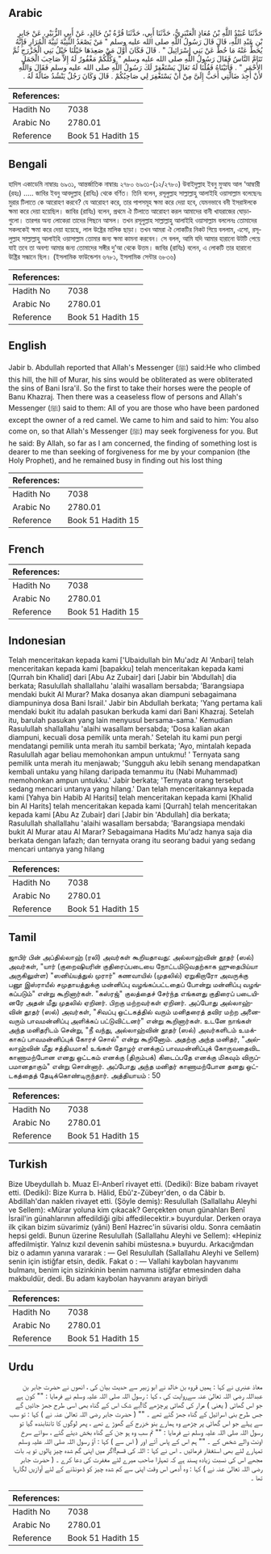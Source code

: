 ## Arabic


<div dir="rtl" lang="ar" style={{fontSize:'larger',backgroundColor:'#f8f9fa',padding:20}}>
حَدَّثَنَا عُبَيْدُ اللَّهِ بْنُ مُعَاذٍ الْعَنْبَرِيُّ، حَدَّثَنَا أَبِي، حَدَّثَنَا قُرَّةُ بْنُ خَالِدٍ، عَنْ أَبِي الزُّبَيْرِ، عَنْ جَابِرِ بْنِ عَبْدِ اللَّهِ، قَالَ قَالَ رَسُولُ اللَّهِ صلى الله عليه وسلم ‏"‏ مَنْ يَصْعَدُ الثَّنِيَّةَ ثَنِيَّةَ الْمُرَارِ فَإِنَّهُ يُحَطُّ عَنْهُ مَا حُطَّ عَنْ بَنِي إِسْرَائِيلَ ‏"‏ ‏.‏ قَالَ فَكَانَ أَوَّلَ مَنْ صَعِدَهَا خَيْلُنَا خَيْلُ بَنِي الْخَزْرَجِ ثُمَّ تَتَامَّ النَّاسُ فَقَالَ رَسُولُ اللَّهِ صلى الله عليه وسلم ‏"‏ وَكُلُّكُمْ مَغْفُورٌ لَهُ إِلاَّ صَاحِبَ الْجَمَلِ الأَحْمَرِ ‏"‏ ‏.‏ فَأَتَيْنَاهُ فَقُلْنَا لَهُ تَعَالَ يَسْتَغْفِرْ لَكَ رَسُولُ اللَّهِ صلى الله عليه وسلم فَقَالَ وَاللَّهِ لأَنْ أَجِدَ ضَالَّتِي أَحَبُّ إِلَىَّ مِنْ أَنْ يَسْتَغْفِرَ لِي صَاحِبُكُمْ ‏.‏ قَالَ وَكَانَ رَجُلٌ يَنْشُدُ ضَالَّةً لَهُ ‏.‏
</div>
<div style={{backgroundColor:'#f8f9fa',padding:20, marginBottom: 10}}><table> <thead> <tr> <th>References:</th> <th></th> </tr> </thead> <tbody><tr><td>Hadith No</td><td>7038</td></tr><tr><td>Arabic No</td><td>2780.01</td></tr><tr><td>Reference</td><td>Book 51 Hadith 15</td></tr></tbody></table></div>

## Bengali


<div dir="ltr" lang="bn" style={{fontSize:'larger',backgroundColor:'#f8f9fa',padding:20}}>
হাদিস একাডেমি নাম্বারঃ ৬৯৩১, আন্তর্জাতিক নাম্বারঃ ২৭৮০ ৬৯৩১-(১২/২৭৮০) উবাইদুল্লাহ ইবনু মুআয আল ‘আম্বারী (রহঃ) ..... জাবির ইবনু আবদুল্লাহ (রাযিঃ) থেকে বর্ণিত। তিনি বলেন, রসূলুল্লাহ সাল্লাল্লাহু আলাইহি ওয়াসাল্লাম বলেছেনঃ মুরার টিলাতে কে আরোহণ করবে? যে আরোহণ করে, তার পাপসমূহ ক্ষমা করে দেয়া হবে, যেমনভাবে বনী ইসরাঈলকে ক্ষমা করে দেয়া হয়েছিল। জাবির (রাযিঃ) বলেন, প্রথমে ঐ টিলাতে আরোহণ করল আমাদের বানী খাযরাজের ঘোড়াগুলো। তারপর অন্য লোকেরা তাদের পিছনে আসল। তখন রসূলুল্লাহ সাল্লাল্লাহু আলাইহি ওয়াসাল্লাম বললেনঃ তোমাদের সকলকেই ক্ষমা করে দেয়া হয়েছে, লাল উষ্ট্রের মালিক ছাড়া। তখন আমরা ঐ লোকটির নিকট গিয়ে বললাম, এসো, রসূলুল্লাহ সাল্লাল্লাহু আলাইহি ওয়াসাল্লাম তোমার জন্য ক্ষমা কামনা করবেন। সে বলল, আমি যদি আমার হারানো উটটি পেয়ে যাই তবে তা অবশ্য আমার জন্য তোমাদের সঙ্গীর দু’আ থেকে উত্তম। জাবির (রাযিঃ) বলেন, এ লোকটি তার হারানো উষ্ট্রির সন্ধানে ছিল। (ইসলামিক ফাউন্ডেশন ৬৭৮১, ইসলামিক সেন্টার ৬৮৩৬)
</div>
<div style={{backgroundColor:'#f8f9fa',padding:20, marginBottom: 10}}><table> <thead> <tr> <th>References:</th> <th></th> </tr> </thead> <tbody><tr><td>Hadith No</td><td>7038</td></tr><tr><td>Arabic No</td><td>2780.01</td></tr><tr><td>Reference</td><td>Book 51 Hadith 15</td></tr></tbody></table></div>

## English


<div dir="ltr" lang="en" style={{fontSize:'larger',backgroundColor:'#f8f9fa',padding:20}}>
Jabir b. Abdullah reported that Allah's Messenger (ﷺ) said:He who climbed this hill, the hill of Murar, his sins would be obliterated as were obliterated the sins of Bani Isra'il. So the first to take their horses were the people of Banu Khazraj. Then there was a ceaseless flow of persons and Allah's Messenger (ﷺ) said to them: All of you are those who have been pardoned except the owner of a red camel. We came to him and said to him: You also come on, so that Allah's Messenger (ﷺ) may seek forgiveness for you. But he said: By Allah, so far as I am concerned, the finding of something lost is dearer to me than seeking of forgiveness for me by your companion (the Holy Prophet), and he remained busy in finding out his lost thing
</div>
<div style={{backgroundColor:'#f8f9fa',padding:20, marginBottom: 10}}><table> <thead> <tr> <th>References:</th> <th></th> </tr> </thead> <tbody><tr><td>Hadith No</td><td>7038</td></tr><tr><td>Arabic No</td><td>2780.01</td></tr><tr><td>Reference</td><td>Book 51 Hadith 15</td></tr></tbody></table></div>

## French


<div dir="ltr" lang="fr" style={{fontSize:'larger',backgroundColor:'#f8f9fa',padding:20}}>

</div>
<div style={{backgroundColor:'#f8f9fa',padding:20, marginBottom: 10}}><table> <thead> <tr> <th>References:</th> <th></th> </tr> </thead> <tbody><tr><td>Hadith No</td><td>7038</td></tr><tr><td>Arabic No</td><td>2780.01</td></tr><tr><td>Reference</td><td>Book 51 Hadith 15</td></tr></tbody></table></div>

## Indonesian


<div dir="ltr" lang="id" style={{fontSize:'larger',backgroundColor:'#f8f9fa',padding:20}}>
Telah menceritakan kepada kami ['Ubaidullah bin Mu'adz Al 'Anbari] telah menceritakan kepada kami [bapakku] telah menceritakan kepada kami [Qurrah bin Khalid] dari [Abu Az Zubair] dari [Jabir bin 'Abdullah] dia berkata; Rasulullah shallallahu 'alaihi wasallam bersabda; 'Barangsiapa mendaki bukit Al Murar? Maka dosanya akan diampuni sebagaimana diampuninya dosa Bani Israil.' Jabir bin Abdullah berkata; 'Yang pertama kali mendaki bukit itu adalah pasukan berkuda kami dari Bani Khazraj. Setelah itu, barulah pasukan yang lain menyusul bersama-sama.' Kemudian Rasulullah shallallahu 'alaihi wasallam bersabda; 'Dosa kalian akan diampuni, kecuali dosa pemilik unta merah.' Setelah itu kami pun pergi mendatangi pemilik unta merah itu sambil berkata; 'Ayo, mintalah kepada Rasulullah agar beliau memohonkan ampun untukmu! ' Ternyata sang pemilik unta merah itu menjawab; 'Sungguh aku lebih senang mendapatkan kembali untaku yang hilang daripada temanmu itu (Nabi Muhammad) memohonkan ampun untukku.' Jabir berkata; 'Ternyata orang tersebut sedang mencari untanya yang hilang.' Dan telah menceritakannya kepada kami [Yahya bin Habib Al Haritsi] telah menceritakan kepada kami [Khalid bin Al Harits] telah menceritakan kepada kami [Qurrah] telah menceritakan kepada kami [Abu Az Zubair] dari [Jabir bin 'Abdullah] dia berkata; Rasulullah shallallahu 'alaihi wasallam bersabda; 'Barangsiapa mendaki bukit Al Murar atau Al Marar? Sebagaimana Hadits Mu'adz hanya saja dia berkata dengan lafazh; dan ternyata orang itu seorang badui yang sedang mencari untanya yang hilang
</div>
<div style={{backgroundColor:'#f8f9fa',padding:20, marginBottom: 10}}><table> <thead> <tr> <th>References:</th> <th></th> </tr> </thead> <tbody><tr><td>Hadith No</td><td>7038</td></tr><tr><td>Arabic No</td><td>2780.01</td></tr><tr><td>Reference</td><td>Book 51 Hadith 15</td></tr></tbody></table></div>

## Tamil


<div dir="ltr" lang="ta" style={{fontSize:'larger',backgroundColor:'#f8f9fa',padding:20}}>
ஜாபிர் பின் அப்தில்லாஹ் (ரலி) அவர்கள் கூறியதாவது: அல்லாஹ்வின் தூதர் (ஸல்) அவர்கள், "யார் (குறைஷியரின் குதிரைப்படையை நோட்டமிடுவதற்காக ஹுதைபிய்யா அருகிலுள்ள) "ஸனிய்யத்துல் முரார்" கணவாயில் (முதலில்) ஏறுகிறாரோ அவருக்கு பனூ இஸ்ராயீல் சமுதாயத்துக்கு மன்னிப்பு வழங்கப்பட்டதைப் போன்று மன்னிப்பு வழங்கப்படும்" என்று கூறினார்கள். "கஸ்ரஜ்" குலத்தைச் சேர்ந்த எங்களது குதிரைப் படையினரே அதன் மீது முதலில் ஏறினர். பிறகு மற்றவர்கள் ஏறினர். அப்போது அல்லாஹ்வின் தூதர் (ஸல்) அவர்கள், "சிவப்பு ஒட்டகத்தில் வரும் மனிதரைத் தவிர மற்ற அனைவரும் பாவமன்னிப்பு அளிக்கப் பட்டுவிட்டனர்" என்று கூறினார்கள். உடனே நாங்கள் அந்த மனிதரிடம் சென்று, "நீ வந்து, அல்லாஹ்வின் தூதர் (ஸல்) அவர்களிடம் உமக்காகப் பாவமன்னிப்புக் கோரச் சொல்" என்று கூறினோம். அதற்கு அந்த மனிதர், "அல்லாஹ்வின் மீது சத்தியமாக! உங்கள் தோழர் எனக்குப் பாவமன்னிப்புக் கோருவதைவிட காணாமற்போன எனது ஒட்டகம் எனக்கு (திரும்பக்) கிடைப்பதே எனக்கு மிகவும் விருப்பமானதாகும்" என்று சொன்னார். அப்போது அந்த மனிதர் காணாமற்போன தனது ஒட்டகத்தைத் தேடிக்கொண்டிருந்தார். அத்தியாயம் : 50
</div>
<div style={{backgroundColor:'#f8f9fa',padding:20, marginBottom: 10}}><table> <thead> <tr> <th>References:</th> <th></th> </tr> </thead> <tbody><tr><td>Hadith No</td><td>7038</td></tr><tr><td>Arabic No</td><td>2780.01</td></tr><tr><td>Reference</td><td>Book 51 Hadith 15</td></tr></tbody></table></div>

## Turkish


<div dir="ltr" lang="tr" style={{fontSize:'larger',backgroundColor:'#f8f9fa',padding:20}}>
Bize Ubeydullah b. Muaz El-Anberî rivayet etti. (Dediki): Bize babam rivayet etti. (Dediki): Bize Kurra b. Hâlid, Ebû'z-Zübeyr'den, o da Câbir b. Abdillah'dan naklen rivayet etti. (Şöyle demiş): Resulullah (Sallallahu Aleyhi ve Sellem): «Mürar yoluna kim çıkacak? Gerçekten onun günahları Benî İsrail'in günahlarının affedildiği gibi affedilecektir.» buyurdular. Derken oraya ilk çikan bizim süvarimiz (yâni) Benî Hazrec'in süvarisi oldu. Sonra cemâatin hepsi geldi. Bunun üzerine Resulullah (Sallallahu Aleyhi ve Sellem): «Hepiniz affedilmiştir. Yalnız kızıl devenin sahibi müstesna.» buyurdu. Arkacığmdan biz o adamın yanına vararak : — Gel Resulullah (Sallallahu Aleyhi ve Sellem) senin için istiğfar etsin, dedik. Fakat o : — Vallahi kaybolan hayvanımı bulmanı, benim için sizinkinin benim namıma istiğfar etmesinden daha makbuldür, dedi. Bu adam kaybolan hayvanını arayan biriydi
</div>
<div style={{backgroundColor:'#f8f9fa',padding:20, marginBottom: 10}}><table> <thead> <tr> <th>References:</th> <th></th> </tr> </thead> <tbody><tr><td>Hadith No</td><td>7038</td></tr><tr><td>Arabic No</td><td>2780.01</td></tr><tr><td>Reference</td><td>Book 51 Hadith 15</td></tr></tbody></table></div>

## Urdu


<div dir="rtl" lang="ur" style={{fontSize:'larger',backgroundColor:'#f8f9fa',padding:20}}>
معاذ عنبری نے کہا : ہمیں قروہ بن خالد نے ابو زبیر سے حدیث بیان کی ، انھوں نے حضرت جابر بن عبداللہ رضی اللہ تعالیٰ عنہ سےروایت کی ، کہا : رسول اللہ صلی اللہ علیہ وسلم نے فرمایا : "" کون ہے جو اس گھاٹی ( یعنی ) مرار کی گھاٹی پرچڑھے گا!بے شک اس کے گناہ بھی اسی طرح جھڑ جائیں گے جس طرح بنی اسرائیل کے گناہ جھڑ گئے تھے ۔ "" ( حضرت جابر رضی اللہ تعالیٰ عنہ نے ) کہا : تو سب سے پہلے جو اس گھاٹی پر چڑھے وہ ہمارے بنو خزرج کے گھوڑ ے تھے ، پھر لوگوں کا تانتابندھ گیا تو رسول اللہ صلی اللہ علیہ وسلم نے فرمایا : "" تم سب وہ ہو جن کے گناہ بخش دیئے گئے ، سوائے سرخ اونٹ والے شخص کے ۔ "" ہم اس کے پاس آئے اور ( اس سے ) کہا : آؤ رسول اللہ صلی اللہ علیہ وسلم تمہارے لئے بھی استغفار فرمائیں ۔ اس نے کہا : اللہ کی قسم!اگر میں اپنی گم شدہ چیز پالوں تو یہ بات مجھے اس کی نسبت زیادہ پسند ہے کہ تمہارا صاحب میرے لئے مغفرت کی دعا کرے ۔ ( حضرت جابر رضی اللہ تعالیٰ عنہ نے ) کہا : وہ آدمی اس وقت اپنی سے کم شدہ چیز کو ڈھونڈنے کے لئے آوازیں لگارہا تھا ۔
</div>
<div style={{backgroundColor:'#f8f9fa',padding:20, marginBottom: 10}}><table> <thead> <tr> <th>References:</th> <th></th> </tr> </thead> <tbody><tr><td>Hadith No</td><td>7038</td></tr><tr><td>Arabic No</td><td>2780.01</td></tr><tr><td>Reference</td><td>Book 51 Hadith 15</td></tr></tbody></table></div>